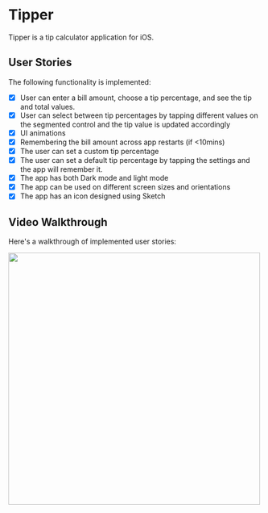# Tipper
Tipper is a tip calculator application for iOS.

## User Stories
The following functionality is implemented:

- [x] User can enter a bill amount, choose a tip percentage, and see the tip and total values.
- [x] User can select between tip percentages by tapping different values on the segmented control and the tip value is updated accordingly
- [x] UI animations
- [x] Remembering the bill amount across app restarts (if <10mins)
- [x] The user can set a custom tip percentage
- [x] The user can set a default tip percentage by tapping the settings and the app will remember it.
- [x] The app has both Dark mode and light mode
- [x] The app can be used on different screen sizes and orientations
- [x] The app has an icon designed using Sketch

## Video Walkthrough
Here's a walkthrough of implemented user stories:

<img src="https://i.imgur.com/eDPa0vG.gif" width=500><br>
